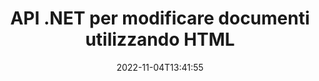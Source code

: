 ---
############################# Static ############################
layout: "product"
date: 2022-11-04T13:41:55
draft: false

product: "Editor"
product_tag: "editor"
platform: ".NET"
platform_tag: "net"

############################# Head ############################
head_title: "API dell'editor di documenti .NET C# | Modifica Word Excel PowerPoint Web XML utilizzando HTML"
head_description: "API dell'editor di documenti C# .NET per caricare i formati di file Microsoft Word, Excel, PowerPoint, PDF, XML, Web e di testo in HTML, manipolare e riconvertire nel formato originale."

############################# Header ############################
title: "API .NET per modificare documenti utilizzando HTML"
description: "Sviluppa applicazioni .NET, per integrarsi con l'editor HTML, recuperare documenti supportati, modificare e convertire in formato originale."
button:
    enable: true

############################# SubMenu ############################
submenu:
    enable: true
    
    left:
        img_alt: "GroupDocs.Editor for .NET"
        image: "https://www.groupdocs.cloud/templates/groupdocs/images/product-logos/groupdocs-editor-net.png"
        product: "GroupDocs.Editor"
        platform: ".NET"

    middle:
        button:
            # button loop
            - link: "#overview"
              text: "Panoramica"

            # button loop
            - link: "#features"
              text: "Caratteristiche"

            # button loop
            - link: "#support"
              text: "Supporto"

            # button loop
            - link: "https://products.groupdocs.app/editor"
              text: "Dimostrazione dal vivo"

            # button loop
            - link: "https://purchase.groupdocs.com/pricing/editor/net"
              text: "Prezzo"

    right:
        link_download: "https://downloads.groupdocs.com/editor"
        link_learn: "https://docs.groupdocs.com/editor/net/"
        link_buy: "https://purchase.groupdocs.com"

############################# Overview ############################
overview:
    enable: true
    content: |
      GroupDocs.Editor per .NET API ti aiuta a creare applicazioni C#, ASP.NET e altre applicazioni .NET semplici e facili da usare che si integrano facilmente con i più diffusi editor HTML (sia open source che a pagamento) per convertire, modificare e manipolare documenti di formati di file popolari. La nostra API .NET Editor ti consente di caricare il documento, convertirlo in HTML, inviare HTML a un editor HTML esterno e, una volta completata la manipolazione, salvare l'HTML nel suo formato di file originale. Puoi anche recuperare separatamente le risorse allegate a qualsiasi documento. Funziona con tutti i tipi di documenti, come quelli per Microsoft Word, Excel, PowerPoint, PDF, XPS, OpenDocument, Text, Web, Email, e-Book e altro ancora.
    tabs:
      enable: true
      
      ## TAB ONE ##
      tab_one:
        description: |
          Di seguito è riportata una panoramica di GroupDocs.Editor per .NET:
      
        left:
          enable: true
          icon: "fab fa-html5"
          title: "Manipola usando HTML"
          content: |
            * Carica documento supportato
            * Modifica contenuto utilizzando HTML
            * Modifica stili correlati
            * Converti in formato originale
      
      ## TAB TWO ##
      tab_two:
        description: |
          GroupDocs.Editor per .NET supporta i seguenti [formati di file](https://docs.groupdocs.com/editor/java/supported-document-formats/)

        left:
          enable: true
          table:
            # table loop
            - title: "Microsoft Office"
              content: |
                * **Microsoft Word**: DOC, DOCX, DOCM, DOT, DOTM, DOTX, FlatOPC, WordML, RTF
                * **Microsoft Excel**: XLS, XLSX, XLSM, XLT, XLTX, XLTM, XLSB, XLAM, CSV, TSV, SXC, SpreadsheetML, DIF, DSV
                * **Microsoft PowerPoint**: PPT, PPTX, PPTM, PPS, PPSX, PPSM, POT, POTX, POTM

        right:
          enable: true
          table:
            # table loop
            - title: "Altre famiglie di formati"
              content: |
                * **Formati OpenDocument**: ODT, OTT, ODS, FODS, ODP, OTP
                * **Formati a layout fisso**: PDF, XPS
                * **Formati web**: HTML, MHTML, CHM, XML, TXT
                * **Formati web**: MOBI, AZW3, ePub

      ## TAB THREE ##
      tab_three:
        description: |
          GroupDocs.Editor per .NET supporta i seguenti sistemi operativi, framework e gestori di pacchetti:
        
        left:
          enable: true
          table:
            # table loop
            - icon: "fab fa-windows"
              title: "Sistemi operativi"
              content: |
                * Microsoft Windows Desktop
                * Microsoft Windows Server
                * Microsoft Windows Azure
                * Linux

            # table loop
            - icon: "fas fa-code"
              title: "Framework supportati"
              content: |
                * .NET Framework 4.6.1+
                * .NET Standard 2.0+
                * .NET 6+
                * Mono Framework 1.2+

        right:
          enable: true
          table:
            # table loop
            - icon: "fas fa-box"
              title: "Gestori di pacchetti"
              content: |
                * NuGet

            # table loop
            - icon: "fas fa-tools"
              title: "Ambienti di sviluppo"
              content: |
                * Microsoft Visual Studio
                * Xamarin.Android
                * Xamarin.IOS
                * Xamarin.Mac
                * MonoDevelop

############################# Features ############################
features:
    enable: true
    title: "GroupDocs.Editor per le funzionalità .NET"

    feature:
      # feature loop
      - icon: "fas fa-copy"
        content: "Facile integrazione con qualsiasi editor HTML"

      # feature loop
      - icon: "fas fa-eye"
        content: "Converti documento in DOM HTML"

      # feature loop
      - icon: "fas fa-bolt"
        content: "Recupera contenuto HTML da Document Stream"
      
      # feature loop
      - icon: "fas fa-file-powerpoint"
        content: "Ottieni contenuto HTML e le sue risorse integrate"

      # feature loop
      - icon: "fas fa-code"
        content: "Ottieni il contenuto del tag corpo HTML dal documento"

      # feature loop
      - icon: "fas fa-cloud"
        content: "Ottieni fogli di stile CSS del documento HTML"

      # feature loop
      - icon: "fas fa-remove-format"
        content: "Attraversa il contenuto HTML e salva le sue risorse"

      # feature loop
      - icon: "fas fa-comment-slash"
        content: "Recupera il DOM HTML dal contenuto della stringa e converti in documento"

      # feature loop
      - icon: "fas fa-location-arrow"
        content: "DOM HTML insieme alla conversione delle risorse"

      # feature loop
      - icon: "fas fa-border-all"
        content: "Modifica documenti di vari formati in HTML"

      # feature loop
      - icon: "fas fa-wrench"
        content: "Conversione accurata"

      # feature loop
      - icon: "fas fa-columns"
        content: "Applicare la protezione in lettura e/o scrittura al documento risultante"

      # feature loop
      - icon: "fas fa-file-word"
        content: "Impagina documenti di elaborazione testi e modificali in qualsiasi editor WYSIWYG"

      # feature loop
      - icon: "fas fa-envelope"
        content: "Database (DB) e interfaccia utente (UI) Agnostic"

      # feature loop
      - icon: "fas fa-print"
        content: "Potenti funzionalità di elaborazione XML"

      # feature loop
      - icon: "fas fa-file-archive"
        content: "Recupera OTF (Open Type Fonts) dai documenti di input ed esporta nel documento risultante"

      # feature loop
      - icon: "fas fa-lock"
        content: "Elabora immagini raster e vettoriali internamente all'interno dei formati di documenti di input supportati"

      # feature loop
      - icon: "fas fa-file-code"
        content: "Inserisci il contenuto del foglio di lavoro modificato nel foglio di lavoro originale in una posizione desiderata"
      
      # feature loop
      - icon: "fas fa-fill-drip"
        content: "Modifica le diapositive e inseriscile nel foglio di calcolo risultante"

      # feature loop
      - icon: "fas fa-file-excel"
        content: "Incorpora i caratteri nel documento di elaborazione testi risultante durante il salvataggio"

    more_feature:
      # more_feature_loop
      - title: "Conversione accurata da e verso HTML DOM"
        content: |
          GroupDocs.Editor per l'API .NET consente alle applicazioni .NET di recuperare un documento di formato supportato e convertirlo in un modello DOM (Document Object Model) HTML insieme all'estrazione di risorse allegate, come CSS. È quindi possibile apportare le modifiche all'HTML utilizzando il proprio editor HTML preferito. Una volta che hai finito con la modifica, GroupDocs.Editor per .NET API ti consente di convertire accuratamente questo DOM HTML nel file originale.

          ```cs
          // Create Editor class by loading an input document
          Editor editor = new Editor("Sample.docx");

          // Open document for edit and obtain EditableDocument
          EditableDocument original = editor.Edit();

          // Obtain all-embedded HTML from it
          string allEmbeddedInside = original.GetEmbeddedHtml();

          // If necessary, obtain pure HTML-markup, CSS, images and other resources in separate form

          // Whole HTML-markup, without any resources
          string completeHtmlMarkup = original.GetContent();

          // Only HTML->BODY content, useful for most of WYSIWYG-editors
          string onlyInnerBody = original.GetBodyContent();

          // All CSS stylesheets
          var stylesheets = original.Css;

          // All images, including raster and vector, but without CSS gradients
          var images = original.Images;

          // All font resources
          var fonts = original.Fonts;

          // finally, send this content to your WYSIWYG HTML-editor
          ```
      # more_feature_loop
      - title: "Carica ed estrai risorse esterne"
        content: "GroupDocs.Editor per .NET API è in grado di recuperare le risorse esterne allegate ai documenti supportati, come immagini, font, CSS e altro. Le risorse recuperate possono quindi essere caricate, attraversate e salvate separatamente dal documento HTML risultante. Questo ti dà un output più facile da gestire."

      # more_feature_loop
      - title: "Applicare effetti di testo nei formati di file di elaborazione testi"
        content: "L'API dell'editor di documenti GroupDocs consente di aggiungere effetti di testo complessi (Ombra, effetto 3D, Contorno, Bagliore, Incisione, Rilievo) mentre si lavora con i formati di elaborazione dei documenti Microsoft Word supportati. Questa funzione è abilitata automaticamente e può essere osservata durante l'elaborazione del documento con tali effetti di testo."

      # more_feature_loop
      - title: "Potenti funzionalità di manipolazione XML"
        content: |
          Utilizzando GroupDocs.Editor per .NET API puoi aprire, visualizzare e modificare documenti XML. La nostra API di editing offre supporto speciale e riconoscimento di tag XML, attributi insieme ai loro valori, dichiarazioni XML, sezioni CDATA, definizioni DOCTYPE e altre entità specifiche XML. Puoi personalizzare le impostazioni del carattere e del colore per ogni entità distinta nella struttura XML.  

          La funzione Convertitore XML è abbastanza intelligente da mostrare gli errori nel file XML e come risolverli. Il meccanismo di riconoscimento dell'URI e della posta elettronica esegue la scansione degli attributi XML e rappresenta gli URI e gli indirizzi e-mail rilevati all'interno del tag A come collegamenti in modo che possano essere modificati come collegamenti, non come testo all'interno del file HTML risultante.

############################# Support ############################
support:
    enable: true

############################# Solutions ############################
solutions:
    enable: true
    title: "GroupDocs.Editor offre API di modifica dei documenti per altri ambienti di sviluppo popolari"

    solution:
        # solution loop
        - img_alt: "GroupDocs.Editor for Java"
          image: "https://www.groupdocs.cloud/templates/groupdocs/images/product-logos/groupdocs-editor-java.png"
          product: "GroupDocs.Editor"
          platform: "Java"
          link: "/editor/java/"

############################# Back to top ###############################
back_to_top:
  enable: true
---